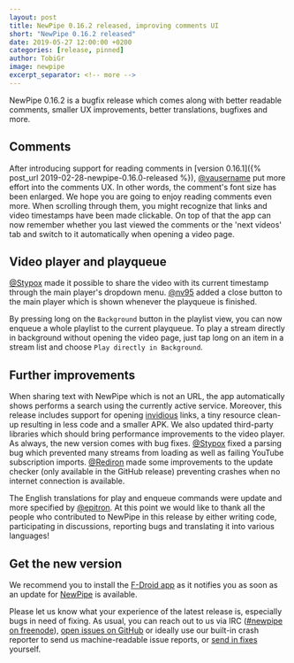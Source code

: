 ```yaml
---
layout: post
title: NewPipe 0.16.2 released, improving comments UI
short: "NewPipe 0.16.2 released"
date: 2019-05-27 12:00:00 +0200
categories: [release, pinned]
author: TobiGr
image: newpipe
excerpt_separator: <!-- more -->
---
```


NewPipe 0.16.2 is a bugfix release which comes along with better readable comments, smaller UX improvements, better translations, bugfixes and more.


<!-- more -->

##  Comments

After introducing support for reading comments in [version 0.16.1]({% post_url 2019-02-28-newpipe-0.16.0-released %}), [@yausername](https://github.com/yausername) put more effort into the comments UX. In other words, the comment's font size has been enlarged. We hope you are going to enjoy reading comments even more. When scrolling through them, you might recognize that links and video timestamps have been made clickable. On top of that the app can now remember whether you last viewed the comments or the 'next videos' tab and switch to it automatically when opening a video page. 

## Video player and playqueue
[@Stypox](https://github.com/Stypox) made it possible to share the video with its current timestamp through the main player's dropdown menu. [@nv95](https://github.com/nv95) added a close button to the main player which is shown whenever the playqueue is finished.

By pressing long on the `Background` button in the playlist view, you can now enqueue a whole playlist to the current playqueue. To play a stream directly in background without opening the video page, just tap long on an item in a stream list and choose `Play directly in Background`.

## Further improvements
 
When sharing text with NewPipe which is not an URL, the app automatically shows performs a search using the currently active service. Moreover, this release includes support for opening [invidious](https://invidio.us/) links, a tiny resource clean-up resulting in less code and a smaller APK. We also updated third-party libraries which should bring performance improvements to the video player. As always, the new version comes with bug fixes. [@Stypox](https://github.com/Stypox) fixed a parsing bug which prevented many streams from loading as well as failing YouTube subscription imports. [@Rediron](https://github.com/Redirion) made some improvements to the update checker (only available in the GitHub release) preventing crashes when no internet connection is available.

The English translations for play and enqueue commands were update and more specified by [@epitron](https://github.com/epitron). At this point we would like to thank all the people who contributed to NewPipe in this release by either writing code, participating in discussions, reporting bugs and translating it into various languages! 

## Get the new version

We recommend you to install the [F-Droid app](https://f-droid.org/) as it notifies you as soon as an update for [NewPipe](https://f-droid.org/packages/org.schabi.newpipe/) is available.

Please let us know what your experience of the latest release is, especially bugs in need of fixing. As usual, you can reach out to us via IRC ([#newpipe on freenode](https://webchat.freenode.net/?channels=newpipe)), [open issues on GitHub](https://github.com/TeamNewPipe/NewPipe/issues/new) or ideally use our built-in crash reporter to send us machine-readable issue reports, or [send in fixes](https://github.com/TeamNewPipe/NewPipe/blob/dev/.github/CONTRIBUTING.md#bug-fixing) yourself.

